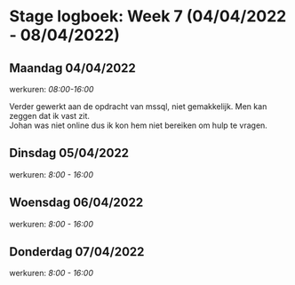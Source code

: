 # Stage logboek: Week 7 (04/04/2022 - 08/04/2022)

## Maandag 04/04/2022

werkuren: _08:00-16:00_

Verder gewerkt aan de opdracht van mssql, niet gemakkelijk. Men kan zeggen dat ik vast zit.  
Johan was niet online dus ik kon hem niet bereiken om hulp te vragen.

## Dinsdag 05/04/2022

werkuren: _8:00 - 16:00_

## Woensdag 06/04/2022

werkuren: _8:00 - 16:00_

## Donderdag 07/04/2022

werkuren: _8:00 - 16:00_

